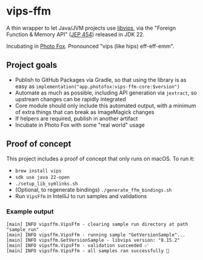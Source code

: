 # vips-ffm

A thin wrapper to let Java/JVM projects use [libvips](https://github.com/libvips/libvips), via the
"Foreign Function & Memory API" ([JEP 454](https://openjdk.org/jeps/454)) released in JDK 22.

Incubating in [Photo Fox](https://github.com/lopcode/photo-fox). Pronounced "vips (like hips) eff-eff-emm".

## Project goals

* Publish to GitHub Packages via Gradle, so that using the library is as easy as
`implementation("app.photofox:vips-ffm-core:$version")`
* Automate as much as possible, including API generation via `jextract`, so upstream changes can be rapidly integrated
* Core module should only include this automated output, with a minimum of extra things that can break as ImageMagick
changes
* If helpers are required, publish in another artifact
* Incubate in Photo Fox with some "real world" usage

## Proof of concept

This project includes a proof of concept that only runs on macOS. To run it:
* `brew install vips`
* `sdk use java 22-open`
* `./setup_lib_symlinks.sh`
* (Optional, to regenerate bindings) `./generate_ffm_bindings.sh`
* Run `VipsFfm` in IntelliJ to run samples and validations

### Example output

```
[main] INFO vipsffm.VipsFfm - clearing sample run directory at path "sample_run"
[main] INFO vipsffm.VipsFfm - running sample "GetVersionSample"...
[main] INFO vipsffm.GetVersionSample - libvips version: "8.15.2"
[main] INFO vipsffm.VipsFfm - validation succeeded ✅
[main] INFO vipsffm.VipsFfm - all samples ran successfully 🎉
```
